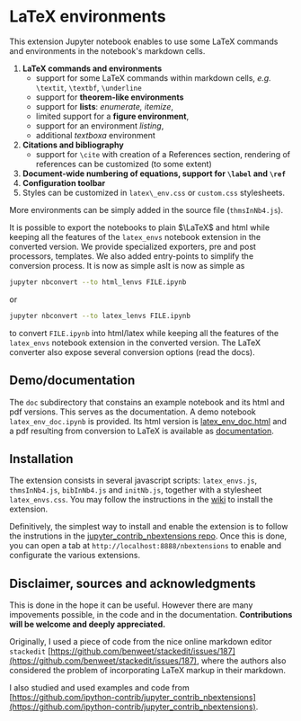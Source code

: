 LaTeX environments
==================

This extension Jupyter notebook enables to use some LaTeX commands and environments in the notebook's markdown cells. 

1. **LaTeX commands and environments**
   - support for some LaTeX commands within markdown cells, *e.g.* `\textit`, `\textbf`, `\underline`
   - support for **theorem-like environments**
   - support for **lists**: *enumerate, itemize*,
   - limited support for a **figure environment**,
   - support for an environment *listing*,
   - additional *textboxa* environment
2. **Citations and bibliography**
   - support for `\cite` with creation of a References section, rendering of references can be customized (to some extent)
3. **Document-wide numbering of equations, support for `\label` and `\ref`**
4. **Configuration toolbar**
5. Styles can be customized in `latex\_env.css` or `custom.css` stylesheets. 

More environments can be simply added in the source file (`thmsInNb4.js`). 

It is possible to export the notebooks to plain $\LaTeX$ and html while keeping all the features of the `latex_envs` notebook extension in the converted version. We provide specialized exporters, pre and post processors, templates. We also added entry-points to simplify the conversion process. It is now as simple asIt is now as simple as

```bash
jupyter nbconvert --to html_lenvs FILE.ipynb
```

or 

```bash
jupyter nbconvert --to latex_lenvs FILE.ipynb
```

to convert `FILE.ipynb` into html/latex while keeping all the features of the `latex_envs` notebook extension in the converted version. The LaTeX converter also expose several conversion options (read the docs). 


Demo/documentation
------------------

The `doc` subdirectory that constains an example notebook and its html and pdf versions. This serves as the documentation. 
A demo notebook `latex_env_doc.ipynb` is provided. Its html version is [latex_env_doc.html](https://rawgit.com/ipython-contrib/jupyter_contrib_nbextensions/master/src/jupyter_contrib_nbextensions/nbextensions/latex_envs/doc/latex_env_doc.html) and a pdf resulting 
from conversion to LaTeX is available as [documentation](https://rawgit.com/ipython-contrib/jupyter_contrib_nbextensions/master/src/jupyter_contrib_nbextensions/nbextensions/latex_envs/doc/documentation.pdf). 


Installation
------------

The extension consists in several javascript scripts: `latex_envs.js`, `thmsInNb4.js`, `bibInNb4.js` and `initNb.js`, together with a stylesheet `latex_envs.css`. You may follow the instructions in the [wiki](https://github.com/ipython-contrib/jupyter_contrib_nbextensions/wiki) to install the extension.

Definitively, the simplest way to install and enable the extension is to follow the instrutions in the [jupyter_contrib_nbextensions repo](https://github.com/ipython-contrib/jupyter_contrib_nbextensions/blob/master/README.md). Once this is done, you can open a tab at `http://localhost:8888/nbextensions` to enable and configurate the various extensions.


Disclaimer, sources and acknowledgments
---------------------------------------


This is done in the hope it can be useful. However there are many impovements possible, in the code and in the documentation. 
**Contributions will be welcome and deeply appreciated.** 

Originally, I used a piece of code from the nice online markdown editor `stackedit` [https://github.com/benweet/stackedit/issues/187](https://github.com/benweet/stackedit/issues/187), where the authors also considered the problem of incorporating LaTeX markup in their markdown. 

I also studied and used examples and code from [https://github.com/ipython-contrib/jupyter_contrib_nbextensions](https://github.com/ipython-contrib/jupyter_contrib_nbextensions).
